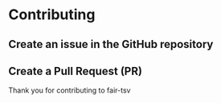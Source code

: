 # Contributing

## Create an issue in the GitHub repository

## Create a Pull Request (PR)

Thank you for contributing to fair-tsv